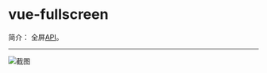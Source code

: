 # vue-fullscreen

简介： 全屏[API](https://github.com/mirari/vue-fullscreen)。

---

![截图](https://531431988.github.io/vue-component-library/components/vue-fullscreen/thumbnail.png)
